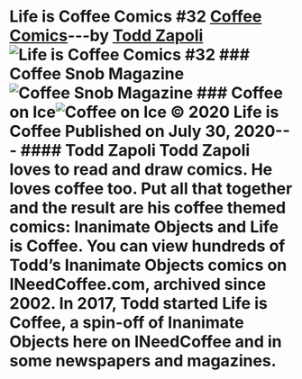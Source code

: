 # Life is Coffee Comics #32 [Coffee Comics](https://ineedcoffee.com/section/coffee-comics/)---by [Todd Zapoli](https://ineedcoffee.com/by/todd-zapoli/)![Life is Coffee Comics #32](https://ineedcoffee.com/images/posts/life-is-coffee-comics-32/life-is-coffee-640x400-new.jpg) ### Coffee Snob Magazine![Coffee Snob Magazine](https://ineedcoffee.com/assets/Comic-Snob-Magazine.BH7hgkw2_ZRWQuz.webp) ### Coffee on Ice![Coffee on Ice](https://ineedcoffee.com/assets/Comic-Coffee-on-Ice.DqFypUdU_Z1h2uhC.webp) © 2020 Life is Coffee Published on July 30, 2020--- #### Todd Zapoli Todd Zapoli loves to read and draw comics. He loves coffee too. Put all that together and the result are his coffee themed comics: Inanimate Objects and Life is Coffee. You can view hundreds of Todd’s Inanimate Objects comics on INeedCoffee.com, archived since 2002. In 2017, Todd started Life is Coffee, a spin-off of Inanimate Objects here on INeedCoffee and in some newspapers and magazines.